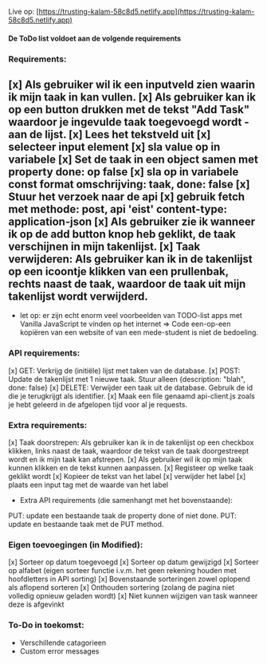 
Live op: [https://trusting-kalam-58c8d5.netlify.app](https://trusting-kalam-58c8d5.netlify.app)

#### De ToDo list voldoet aan de volgende requirements

### Requirements:

[x] Als gebruiker wil ik een inputveld zien waarin ik mijn taak in kan vullen.
[x] Als gebruiker kan ik op een button drukken met de tekst "Add Task" waardoor je ingevulde taak toegevoegd wordt - aan de lijst.
  [x] Lees het tekstveld uit
    [x] selecteer input element
    [x] sla value op in variabele
  [x] Set de taak in een object samen met property done: op false
    [x] sla op in variabele const format omschrijving: taak, done: false
  [x] Stuur het verzoek naar de api
    [x] gebruik fetch met methode: post, api 'eist' content-type: application-json
[x] Als gebruiker zie ik wanneer ik op de add button knop heb geklikt, de taak verschijnen in mijn takenlijst.
[x] Taak verwijderen: Als gebruiker kan ik in de takenlijst op een icoontje klikken van een prullenbak, rechts naast de taak, waardoor de taak uit mijn takenlijst wordt verwijderd.
  - 

- let op: er zijn echt enorm veel voorbeelden van TODO-list apps met Vanilla JavaScript te vinden op het internet ⇒ Code een-op-een kopiëren van een website of van een mede-student is niet de bedoeling.

### API requirements:
[x] GET: Verkrijg de (initiële) lijst met taken van de database.
[x] POST: Update de takenlijst met 1 nieuwe taak. Stuur alleen {description: "blah", done: false} 
[x] DELETE: Verwijder een taak uit de database. Gebruik de id die je terugkrijgt als identifier.
[x] Maak een file genaamd api-client.js zoals je hebt geleerd in de afgelopen tijd voor al je requests.

### Extra requirements:

[x] Taak doorstrepen: Als gebruiker kan ik in de takenlijst op een checkbox klikken, links naast de taak, waardoor de tekst van de taak doorgestreept wordt en ik mijn taak kan afstrepen.
[x] Als gebruiker wil ik op mijn taak kunnen klikken en de tekst kunnen aanpassen.
  [x] Registeer op welke taak geklikt wordt
  [x] Kopieer de tekst van het label
  [x] verwijder het label
  [x] plaats een input tag met de waarde van het label
- Extra API requirements (die samenhangt met het bovenstaande):

PUT: update een bestaande taak de property done of niet done.
PUT: update en bestaande taak met de PUT method.

### Eigen toevoegingen (in Modified):
[x] Sorteer op datum toegevoegd
[x] Sorteer op datum gewijzigd
[x] Sorteer op alfabet (eigen sorteer functie i.v.m. het geen rekening houden met hoofdletters in API sorting)
[x] Bovenstaande sorteringen zowel oplopend als aflopend sorteren
[x] Onthouden sortering (zolang de pagina niet volledig opnieuw geladen wordt)
[x] Niet kunnen wijzigen van task wanneer deze is afgevinkt

### To-Do in toekomst:
- Verschillende catagorieen
- Custom error messages
